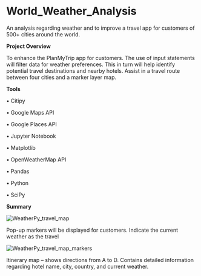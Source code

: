 # World_Weather_Analysis

An analysis regarding weather and to improve a travel app for customers of 500+ cities around the world.

**Project Overview**

To enhance the PlanMyTrip app for customers. The use of input statements will filter data for weather preferences. This in turn will help identify potential travel destinations and nearby hotels. Assist in a travel route between four cities and a marker layer map. 

**Tools**

•	Citipy

•	Google Maps API 

•	Google Places API

•	Jupyter Notebook

•	Matplotlib

•	OpenWeatherMap API

•	Pandas

•	Python

•	SciPy 

**Summary**

![WeatherPy_travel_map](https://user-images.githubusercontent.com/111043588/204234578-d8700dc6-4b19-4cab-90f5-34dc2ca401ff.PNG)

Pop-up markers will be displayed for customers. Indicate the current weather as the travel


![WeatherPy_travel_map_markers](https://user-images.githubusercontent.com/111043588/204234580-5ec9afed-6a40-4610-9df5-b60b463c1b8b.PNG)

Itinerary map – shows directions from A to D. Contains detailed information regarding hotel name, city, country, and current weather. 
